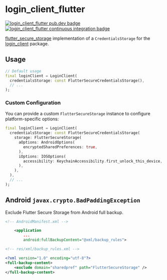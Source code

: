 # login_client_flutter

[![login_client_flutter pub.dev badge][pub-badge]][pub-badge-link]
[![login_client_flutter continuous integration badge][build-badge]][build-badge-link]

[flutter_secure_storage] implementation of a `CredentialsStorage` for the [login_client] package.

## Usage

```dart
// Default usage
final loginClient = LoginClient(
  credentialsStorage: const FlutterSecureCredentialsStorage(),
  // ...
);
```

### Custom Configuration

You can provide a custom `FlutterSecureStorage` instance to configure platform-specific options:

```dart
final loginClient = LoginClient(
  credentialsStorage: const FlutterSecureCredentialsStorage(
    storage: FlutterSecureStorage(
      aOptions: AndroidOptions(
        encryptedSharedPreferences: true,
      ),
      iOptions: IOSOptions(
        accessibility: KeychainAccessibility.first_unlock_this_device,
      ),
    ),
  ),
  // ...
);
```

## Android `javax.crypto.BadPaddingException`

Exclude Flutter Secure Storage from Android full backup.

```xml
<!-- AndroidManifest.xml -->

    <application
        ...
        android:fullBackupContent="@xml/backup_rules">
```

```xml
<!-- res/xml/backup_rules.xml -->

<?xml version="1.0" encoding="utf-8"?>
<full-backup-content>
    <exclude domain="sharedpref" path="FlutterSecureStorage" />
</full-backup-content>
```

[pub-badge]: https://img.shields.io/pub/v/login_client_flutter
[pub-badge-link]: https://pub.dev/packages/login_client_flutter
[build-badge]: https://img.shields.io/github/actions/workflow/status/leancodepl/flutter_corelibrary/login_client_flutter-test.yml?branch=master
[build-badge-link]: https://github.com/leancodepl/flutter_corelibrary/actions/workflows/login_client_flutter-test.yml
[flutter_secure_storage]: https://github.com/mogol/flutter_secure_storage
[login_client]: https://github.com/leancodepl/flutter_corelibrary/tree/master/packages/login_client
